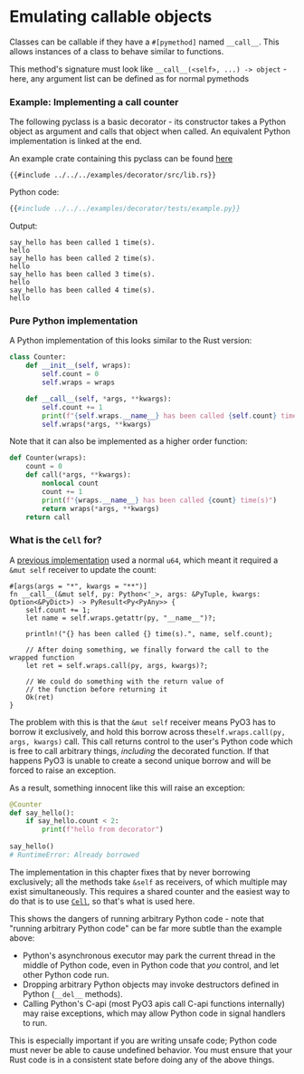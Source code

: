 # Emulating callable objects

Classes can be callable if they have a `#[pymethod]` named `__call__`.
This allows instances of a class to behave similar to functions.

This method's signature must look like `__call__(<self>, ...) -> object` - here,
 any argument list can be defined as for normal pymethods

### Example: Implementing a call counter

The following pyclass is a basic decorator - its constructor takes a Python object
as argument and calls that object when called. An equivalent Python implementation
is linked at the end.

An example crate containing this pyclass can be found [here](https://github.com/PyO3/pyo3/tree/main/examples/decorator)

```rust,ignore
{{#include ../../../examples/decorator/src/lib.rs}}
```

Python code:

```python
{{#include ../../../examples/decorator/tests/example.py}}
```

Output:

```text
say_hello has been called 1 time(s).
hello
say_hello has been called 2 time(s).
hello
say_hello has been called 3 time(s).
hello
say_hello has been called 4 time(s).
hello
```

### Pure Python implementation

A Python implementation of this looks similar to the Rust version:

```python
class Counter:
    def __init__(self, wraps):
        self.count = 0
        self.wraps = wraps

    def __call__(self, *args, **kwargs):
        self.count += 1
        print(f"{self.wraps.__name__} has been called {self.count} time(s)")
        self.wraps(*args, **kwargs)
```

Note that it can also be implemented as a higher order function:

```python
def Counter(wraps):
    count = 0
    def call(*args, **kwargs):
        nonlocal count
        count += 1
        print(f"{wraps.__name__} has been called {count} time(s)")
        return wraps(*args, **kwargs)
    return call
```

### What is the `Cell` for?

A [previous implementation] used a normal `u64`, which meant it required a `&mut self` receiver to update the count:

```rust,ignore
#[args(args = "*", kwargs = "**")]
fn __call__(&mut self, py: Python<'_>, args: &PyTuple, kwargs: Option<&PyDict>) -> PyResult<Py<PyAny>> {
    self.count += 1;
    let name = self.wraps.getattr(py, "__name__")?;

    println!("{} has been called {} time(s).", name, self.count);

    // After doing something, we finally forward the call to the wrapped function
    let ret = self.wraps.call(py, args, kwargs)?;

    // We could do something with the return value of
    // the function before returning it
    Ok(ret)
}
```

The problem with this is that the `&mut self` receiver means PyO3 has to borrow it exclusively,
 and hold this borrow across the`self.wraps.call(py, args, kwargs)` call. This call returns control to the user's Python code
 which is free to call arbitrary things, *including* the decorated function. If that happens PyO3 is unable to create a second unique borrow and will be forced to raise an exception.

As a result, something innocent like this will raise an exception:

```py
@Counter
def say_hello():
    if say_hello.count < 2:
        print(f"hello from decorator")
        
say_hello()
# RuntimeError: Already borrowed
```

The implementation in this chapter fixes that by never borrowing exclusively; all the methods take `&self` as receivers, of which multiple may exist simultaneously. This requires a shared counter and the easiest way to do that is to use [`Cell`], so that's what is used here.

This shows the dangers of running arbitrary Python code - note that "running arbitrary Python code" can be far more subtle than the example above:
- Python's asynchronous executor may park the current thread in the middle of Python code, even in Python code that *you* control, and let other Python code run.
- Dropping arbitrary Python objects may invoke destructors defined in Python (`__del__` methods).
- Calling Python's C-api (most PyO3 apis call C-api functions internally) may raise exceptions, which may allow Python code in signal handlers to run.

This is especially important if you are writing unsafe code; Python code must never be able to cause undefined behavior. You must ensure that your Rust code is in a consistent state before doing any of the above things.

[previous implementation]: https://github.com/PyO3/pyo3/discussions/2598 "Thread Safe Decorator <Help Wanted> · Discussion #2598 · PyO3/pyo3"
[`Cell`]: https://doc.rust-lang.org/std/cell/struct.Cell.html "Cell in std::cell - Rust"